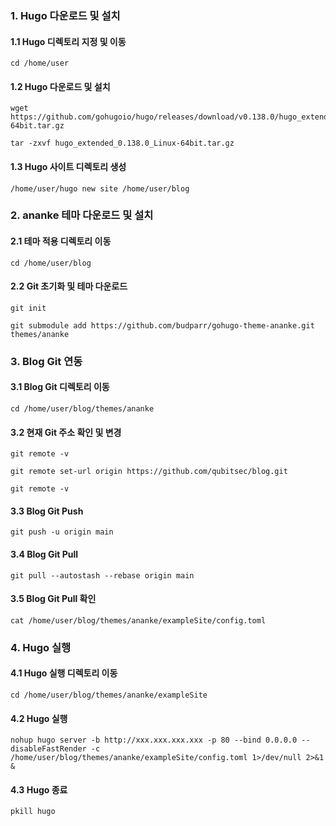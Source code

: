 ### 1. Hugo 다운로드 및 설치

#### 1.1 Hugo 디렉토리 지정 및 이동
````
cd /home/user
````
#### 1.2 Hugo 다운로드 및 설치
````
wget https://github.com/gohugoio/hugo/releases/download/v0.138.0/hugo_extended_0.138.0_Linux-64bit.tar.gz

tar -zxvf hugo_extended_0.138.0_Linux-64bit.tar.gz
````
#### 1.3 Hugo 사이트 디렉토리 생성
````
/home/user/hugo new site /home/user/blog
````

### 2. ananke 테마 다운로드 및 설치

#### 2.1 테마 적용 디렉토리 이동
````
cd /home/user/blog
````
#### 2.2 Git 초기화 및 테마 다운로드
````
git init

git submodule add https://github.com/budparr/gohugo-theme-ananke.git themes/ananke
````

### 3. Blog Git 연동

#### 3.1 Blog Git 디렉토리 이동
````
cd /home/user/blog/themes/ananke
````
#### 3.2 현재 Git 주소 확인 및 변경
````
git remote -v

git remote set-url origin https://github.com/qubitsec/blog.git

git remote -v
````
#### 3.3 Blog Git Push
````
git push -u origin main
````
#### 3.4 Blog Git Pull
````
git pull --autostash --rebase origin main
````
#### 3.5 Blog Git Pull 확인
````
cat /home/user/blog/themes/ananke/exampleSite/config.toml
````


### 4. Hugo 실행

#### 4.1 Hugo 실행 디렉토리 이동
````
cd /home/user/blog/themes/ananke/exampleSite
````
#### 4.2 Hugo 실행
````
nohup hugo server -b http://xxx.xxx.xxx.xxx -p 80 --bind 0.0.0.0 --disableFastRender -c /home/user/blog/themes/ananke/exampleSite/config.toml 1>/dev/null 2>&1 &
````
#### 4.3 Hugo 종료
````
pkill hugo
````


